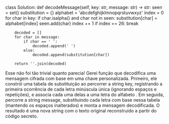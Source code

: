 class Solution:
    def decodeMessage(self, key: str, message: str) -> str:
        seen = set()
        substitution = {}
        alphabet = 'abcdefghijklmnopqrstuvwxyz'
        index = 0
        for char in key:
            if char.isalpha() and char not in seen:
                substitution[char] = alphabet[index]
                seen.add(char)
                index += 1
                if index == 26:
                    break

        decoded = []
        for char in message:
            if char == ' ':
                decoded.append(' ')
            else:
                decoded.append(substitution[char])
        
        return ''.join(decoded)

Esse não foi tão trivial quanto parecia!
Gerei função que decodifica uma mensagem cifrada com base em uma chave personalizada. Primeiro, ele constrói uma tabela de substituição ao percorrer a string key, registrando a primeira ocorrência de cada letra minúscula única (ignorando espaços e repetições), e associa cada uma delas a uma letra do alfabeto . Em seguida, percorre a string message, substituindo cada letra com base nessa tabela (mantendo os espaços inalterados) e monta a mensagem decodificada. O resultado é uma nova string com o texto original reconstruído a partir do código secreto.
